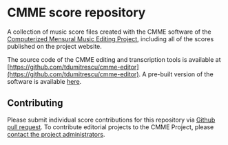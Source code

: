 # CMME score repository

A collection of music score files created with the CMME software of the [Computerized Mensural Music Editing Project](http://www.cmme.org), including all of the scores published on the project website.

The source code of the CMME editing and transcription tools is available at [https://github.com/tdumitrescu/cmme-editor](https://github.com/tdumitrescu/cmme-editor). A pre-built version of the software is available [here](http://www.cmme.org/Editor-Latest/).

## Contributing

Please submit individual score contributions for this repository via [Github pull request](https://github.com/tdumitrescu/cmme-music/compare/). To contribute editorial projects to the CMME Project, please [contact the project administrators](http://www.cmme.org/contact).
